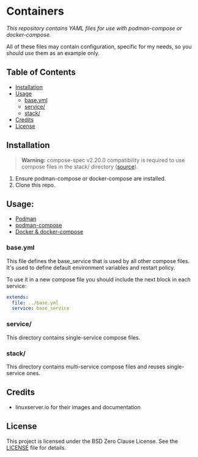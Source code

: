 # Containers
*This repository contains YAML files for use with podman-compose
or docker-compose.*

All of these files may contain configuration, specific for my needs,
so you should use them as an example only.


## Table of Contents
- [Installation](#installation)
- [Usage](#usage)
    - [base.yml](#base.yml)
    - [service/](#service)
    - [stack/](#stack)
- [Credits](#credits)
- [License](#license)


## Installation
> **Warning:**
> compose-spec v2.20.0 compatibility is required to use compose files
> in the stack/ directory
> ([source](https://github.com/compose-spec/compose-spec/blob/main/spec.md#include)).

1. Ensure podman-compose or docker-compose are installed.
2. Clone this repo.


## Usage:
- [Podman](https://docs.podman.io/en/latest/markdown/podman-compose.1.html)
- [podman-compose](https://github.com/containers/podman-compose)
- [Docker & docker-compose](https://docs.docker.com/compose/)

### base.yml
This file defines the base_service that is used by all other compose files. \
It's used to define default environment variables and restart policy.

To use it in a new compose file you should include the next block
in each service:
```yml
extends:
  file: ../base.yml
  service: base_service
```

### service/
This directory contains single-service compose files.

### stack/
This directory contains multi-service compose files
and reuses single-service ones.


## Credits
- linuxserver.io for their images and documentation


## License
This project is licensed under the BSD Zero Clause License.
See the [LICENSE](LICENSE) file for details.

